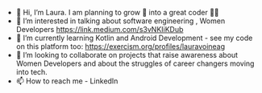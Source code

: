 - 👋 Hi, I’m Laura. I am planning to grow :seedling: into a great coder :woman_technologist: 
- 👀 I’m interested in talking about software engineering , Women Developers https://link.medium.com/s3vNKIiKDub
- 🌱 I’m currently learning Kotlin and Android Development - see my code on this platform too: https://exercism.org/profiles/lauravoineag
- 💞️ I’m looking to collaborate on projects that raise awareness about Women Developers and about the struggles of career changers moving into tech.
- 📫 How to reach me - LinkedIn 

<!---
lauravoineag/lauravoineag is a ✨ special ✨ repository because its `README.md` (this file) appears on your GitHub profile.
You can click the Preview link to take a look at your changes.
--->
